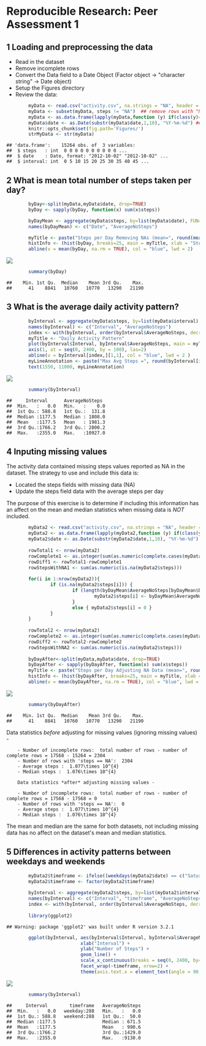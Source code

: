 # Reproducible Research: Peer Assessment 1

## 1 Loading and preprocessing the data

 - Read in the dataset
 - Remove incomplete rows
 - Convert the Data field to a Date Object (Factor object -> "character string" -> Date object)
 - Setup the Figures directory
 - Review the data:


```r
        myData <- read.csv("activity.csv", na.strings = "NA", header = TRUE)
        myData <- subset(myData, steps != "NA")  ## remove rows with "Not Available" data
        myData <- as.data.frame(lapply(myData,function (y) if(class(y)=="factor" ) as.character(y) else y),stringsAsFactors=F)
        myData$date <- as.Date(substr(myData$date,1,10), "%Y-%m-%d") ## Convert character Date to Date object
        knitr::opts_chunk$set(fig.path='Figures/')
        strMyData <- str(myData)
```

```
## 'data.frame':	15264 obs. of  3 variables:
##  $ steps   : int  0 0 0 0 0 0 0 0 0 0 ...
##  $ date    : Date, format: "2012-10-02" "2012-10-02" ...
##  $ interval: int  0 5 10 15 20 25 30 35 40 45 ...
```



## 2 What is mean total number of steps taken per day?


```r
        byDay<-split(myData,myData$date, drop=TRUE)
        byDay <- sapply(byDay, function(x) sum(x$steps))  

        byDayMean <- aggregate(myData$steps, by=list(myData$date), FUN=mean)
        names(byDayMean) <- c("Date", "AverageNoSteps")

        myTitle <- paste("Steps per Day Removing NAs (mean=", round(mean(byDay, na.rm = TRUE), digits = 0), ")" )
        histInfo <- (hist(byDay, breaks=25, main = myTitle, xlab = "Steps", xlim=c(0,24000), ylim=c(0, 12)))
        abline(v = mean(byDay, na.rm = TRUE), col = "blue", lwd = 2)
```

![](Figures/unnamed-chunk-2-1.png) 

```r
        summary(byDay)
```

```
##    Min. 1st Qu.  Median    Mean 3rd Qu.    Max. 
##      41    8841   10760   10770   13290   21190
```

## 3 What is the average daily activity pattern?


```r
        byInterval <- aggregate(myData$steps, by=list(myData$interval), FUN=sum)
        names(byInterval) <- c("Interval", "AverageNoSteps")
        index <- with(byInterval, order(byInterval$AverageNoSteps, decreasing = TRUE))
        myTitle <- "Daily Activity Pattern"
        plot(byInterval$Interval, byInterval$AverageNoSteps, main = myTitle, type="l", ylim=c(0,12000), pch="|", xlab = "Time Interval", ylab = "Steps", xaxt="n")
        axis(1, at = seq(0, 2400, by = 100), las=2)
        abline(v = byInterval[index,][1,1], col = "blue", lwd = 2 )
        myLineAnnotation <- paste("Max Avg Steps =", round(byInterval[index,][1,2], digits=0), " @ Interval =", byInterval[index,][1,1])
        text(1550, 11000, myLineAnnotation)
```

![](Figures/unnamed-chunk-3-1.png) 

```r
        summary(byInterval)
```

```
##     Interval      AverageNoSteps   
##  Min.   :   0.0   Min.   :    0.0  
##  1st Qu.: 588.8   1st Qu.:  131.8  
##  Median :1177.5   Median : 1808.0  
##  Mean   :1177.5   Mean   : 1981.3  
##  3rd Qu.:1766.2   3rd Qu.: 2800.2  
##  Max.   :2355.0   Max.   :10927.0
```

## 4 Inputing missing values

The activity data contained missing steps values reported as NA in the dataset. The strategy to use and include this data is:

 - Located the steps fields with missing data (NA)
 - Update the steps field data with the average steps per day
 
The purpose of this exercise is to determine if including this information has an affect on the mean and median statistics when missing
data is *NOT* included.


```r
        myData2 <- read.csv("activity.csv", na.strings = "NA", header = TRUE)
        myData2 <- as.data.frame(lapply(myData2,function (y) if(class(y)=="factor" ) as.character(y) else y),stringsAsFactors=F)
        myData2$date <- as.Date(substr(myData2$date,1,10), "%Y-%m-%d")
        
        rowTotal1 <- nrow(myData2)
        rowComplete1 <- as.integer(sum(as.numeric(complete.cases(myData2))))
        rowDiff1 <- rowTotal1-rowComplete1
        rowStepsWithNA1 <- sum(as.numeric(is.na(myData2$steps)))
        
        for(i in 1:nrow(myData2)){
                if (is.na(myData2$steps[i])) {
                        if (length(byDayMean$AverageNoSteps[byDayMean$Date == myData2$date[i]]) != 0) {
                                myData2$steps[i] <- byDayMean$AverageNoSteps[byDay$Date == myData2$date[i]]
                        }
                        else { myData2$steps[i] = 0 }                        
                }
        }
        
        rowTotal2 <- nrow(myData2)
        rowComplete2 <- as.integer(sum(as.numeric(complete.cases(myData2))))
        rowDiff2 <- rowTotal2-rowComplete2
        rowStepsWithNA2 <- sum(as.numeric(is.na(myData2$steps)))
        
        byDayAfter<-split(myData,myData$date, drop=TRUE)
        byDayAfter <- sapply(byDayAfter, function(x) sum(x$steps))  
        myTitle <- paste("Steps per Day Adjusting NA Data (mean=", round(mean(byDayAfter), digits = 0), ")" )
        histInfo <- (hist(byDayAfter, breaks=25, main = myTitle, xlab = "Steps", xlim=c(0,24000), ylim=c(0, 12)))
        abline(v = mean(byDayAfter, na.rm = TRUE), col = "blue", lwd = 2)
```

![](Figures/unnamed-chunk-4-1.png) 

```r
        summary(byDayAfter) 
```

```
##    Min. 1st Qu.  Median    Mean 3rd Qu.    Max. 
##      41    8841   10760   10770   13290   21190
```

Data statistics *before* adjusting for missing values (ignoring missing values) - 
        
        - Number of incomplete rows:  total number of rows - number of complete rows = 17568 - 15264 = 2304  
        - Number of rows with 'steps == NA':  2304
        - Average steps :  1.077\times 10^{4} 
        - Median steps :  1.076\times 10^{4} 
        
        Data statistics *after* adjusting missing values - 
                
        - Number of incomplete rows:  total number of rows - number of complete rows = 17568 - 17568 = 0  
        - Number of rows with 'steps == NA':  0
        - Average steps :  1.077\times 10^{4}  
        - Median steps :  1.076\times 10^{4} 
        
The mean and median are the same for both datasets, not including missing data has no affect on the dataset's mean and median statistics.

## 5 Differences in activity patterns between weekdays and weekends


```r
        myData2$timeframe <- ifelse((weekdays(myData2$date) == c("Saturday")) | (weekdays(myData2$date) == c("Sunday")),"weekend", "weekday")
        myData2$timeframe <- factor(myData2$timeframe)
        
        byInterval <- aggregate(myData2$steps, by=list(myData2$interval, myData2$timeframe), FUN=sum)
        names(byInterval) <- c("Interval", "timeframe", "AverageNoSteps")
        index <- with(byInterval, order(byInterval$AverageNoSteps, decreasing = TRUE))
        
        library(ggplot2)
```

```
## Warning: package 'ggplot2' was built under R version 3.2.1
```

```r
        ggplot(byInterval, aes(byInterval$Interval, byInterval$AverageNoSteps)) +
                           xlab("Interval") +
                           ylab("Number of Steps") +
                           geom_line() +
                           scale_x_continuous(breaks = seq(0, 2400, by=100)) +
                           facet_wrap(~timeframe, nrow=2) + 
                           theme(axis.text.x = element_text(angle = 90, hjust = 1))
```

![](Figures/unnamed-chunk-5-1.png) 

```r
        summary(byInterval)
```

```
##     Interval        timeframe   AverageNoSteps  
##  Min.   :   0.0   weekday:288   Min.   :   0.0  
##  1st Qu.: 588.8   weekend:288   1st Qu.:  50.0  
##  Median :1177.5                 Median : 671.5  
##  Mean   :1177.5                 Mean   : 990.6  
##  3rd Qu.:1766.2                 3rd Qu.:1429.0  
##  Max.   :2355.0                 Max.   :9130.0
```
